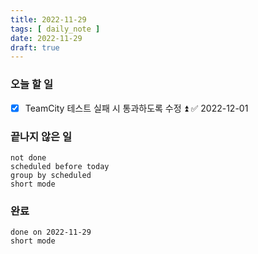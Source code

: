 ```yaml
---
title: 2022-11-29
tags: [ daily_note ]
date: 2022-11-29
draft: true
---
```

### 오늘 할 일
- [x] TeamCity 테스트 실패 시 통과하도록 수정 ⏫ ✅ 2022-12-01

### 끝나지 않은 일
```tasks
not done
scheduled before today
group by scheduled
short mode
```

### 완료
```tasks
done on 2022-11-29
short mode
```